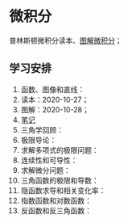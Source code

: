 # 微积分

普林斯顿微积分读本、[图解微积分](https://zhuanlan.zhihu.com/p/31199228)；

## 学习安排

1. 函数、图像和直线：
  1. 读本：2020-10-27；
  2. 图解：2020-10-28；
  3. [笔记](./函数、图像和直线.md)
2. 三角学回顾：
3. 极限导论：
4. 求解多项式的极限问题：
5. 连续性和可导性：
6. 求解微分问题：
7. 三角函数的极限和导数：
8. 隐函数求导和相关变化率：
9. 指数函数和对数函数：
10. 反函数和反三角函数：
